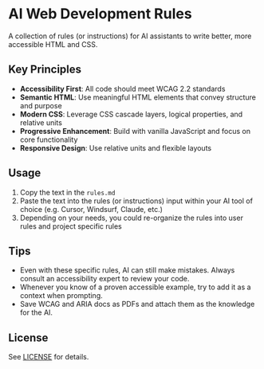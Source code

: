# AI Web Development Rules

A collection of rules (or instructions) for AI assistants to write better, more accessible HTML and CSS.

## Key Principles

- **Accessibility First**: All code should meet WCAG 2.2 standards
- **Semantic HTML**: Use meaningful HTML elements that convey structure and purpose
- **Modern CSS**: Leverage CSS cascade layers, logical properties, and relative units
- **Progressive Enhancement**: Build with vanilla JavaScript and focus on core functionality
- **Responsive Design**: Use relative units and flexible layouts

## Usage

1. Copy the text in the `rules.md`
2. Paste the text into the rules (or instructions) input within your AI tool of choice (e.g. Cursor, Windsurf, Claude, etc.)
3. Depending on your needs, you could re-organize the rules into user rules and project specific rules

## Tips

- Even with these specific rules, AI can still make mistakes. Always consult an accessibility expert to review your code.
- Whenever you know of a proven accessible example, try to add it as a context when prompting.
- Save WCAG and ARIA docs as PDFs and attach them as the knowledge for the AI.

## License

See [LICENSE](LICENSE) for details.